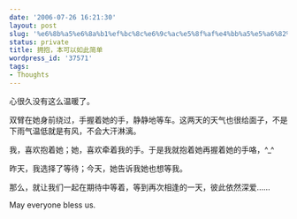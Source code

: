 ```yaml
---
date: '2006-07-26 16:21:30'
layout: post
slug: '%e6%8b%a5%e6%8a%b1%ef%bc%8c%e6%9c%ac%e5%8f%af%e4%bb%a5%e5%a6%82%e6%ad%a4%e7%ae%80%e5%8d%95'
status: private
title: 拥抱，本可以如此简单
wordpress_id: '37571'
tags:
- Thoughts
---
```


心很久没有这么温暖了。




双臂在她身前绕过，手握着她的手，静静地等车。这两天的天气也很给面子，不是下雨气温低就是有风，不会大汗淋漓。




我，喜欢抱着她；她，喜欢牵着我的手。于是我就抱着她再握着她的手咯，^_^




昨天，我选择了等待；今天，她告诉我她也想等我。




那么，就让我们一起在期待中等着，等到再次相逢的一天，彼此依然深爱……




May everyone bless us.



